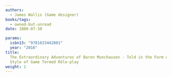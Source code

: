 ```yaml
---
authors:
  - James Wallis (Game designer)
books/tags:
  - owned-but-unread
date: 1800-07-30

params:
  isbn13: "9781633442801"
  year: "2016"
title:
  The Extraordinary Adventures of Baron Munchausen - Told in the Form of a New
  Style of Game Termed Rôle-play
weight: 1
---
```


<!--more-->

